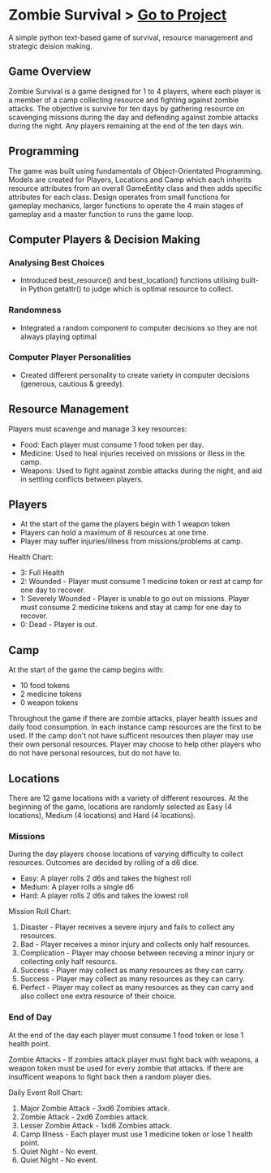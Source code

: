 # Zombie Survival > [Go to Project](https://github.com/tophercollins/zombie-survival)

 A simple python text-based game of survival, resource management and strategic deision making.

## Game Overview

Zombie Survival is a game designed for 1 to 4 players, where each player is a member of a camp collecting resource and fighting against zombie attacks.
The objective is survive for ten days by gathering resource on scavenging missions during the day and defending against zombie attacks during the night.
Any players remaining at the end of the ten days win.

## Programming

The game was built using fundamentals of Object-Orientated Programming.
Models are created for Players, Locations and Camp which each inherits resource attributes from an overall GameEntity class and then adds specific attributes for each class. 
Design operates from small functions for gameplay mechanics, larger functions to operate the 4 main stages of gameplay and a master function to runs the game loop.

## Computer Players & Decision Making

### Analysing Best Choices

* Introduced best_resource() and best_location() functions utilising built-in Python getattr() to judge which is optimal resource to collect. 

### Randomness

* Integrated a random component to computer decisions so they are not always playing optimal

### Computer Player Personalities

* Created different personality to create variety in computer decisions (generous, cautious & greedy).
  
## Resource Management

Players must scavenge and manage 3 key resources:
* Food: Each player must consume 1 food token per day.
* Medicine: Used to heal injuries received on missions or illess in the camp.
* Weapons: Used to fight against zombie attacks during the night, and aid in settling conflicts between players.

## Players

* At the start of the game the players begin with 1 weapon token
* Players can hold a maximum of 8 resources at one time.
* Player may suffer injuries/illness from missions/problems at camp.

Health Chart:

* 3: Full Health
* 2: Wounded - Player must consume 1 medicine token or rest at camp for one day to recover. 
* 1: Severely Wounded - Player is unable to go out on missions. Player must consume 2 medicine tokens and stay at camp for one day to recover. 
* 0: Dead - Player is out.

## Camp

At the start of the game the camp begins with:
* 10 food tokens
* 2 medicine tokens
* 0 weapon tokens

Throughout the game if there are zombie attacks, player health issues and daily food consumption.
In each instance camp resources are the first to be used.
If the camp don't not have sufficent resources then player may use their own personal resources.
Player may choose to help other players who do not have personal resources, but do not have to.

## Locations

There are 12 game locations with a variety of different resources.
At the beginning of the game, locations are randomly selected as Easy (4 locations), Medium (4 locations) and Hard (4 locations).

### Missions

During the day players choose locations of varying difficulty to collect resources. Outcomes are decided by rolling of a d6 dice.
* Easy: A player rolls 2 d6s and takes the highest roll
* Medium: A player rolls a single d6
* Hard: A player rolls 2 d6s and takes the lowest roll

Mission Roll Chart:
1. Disaster - Player receives a severe injury and fails to collect any resources.
2. Bad - Player receives a minor injury and collects only half resources.
3. Complication - Player may choose between receving a minor injury or collecting only half resourcs.
4. Success - Player may collect as many resources as they can carry.
5. Success - Player may collect as many resources as they can carry.
6. Perfect - Player may collect as many resources as they can carry and also collect one extra resource of their choice.

### End of Day

At the end of the day each player must consume 1 food token or lose 1 health point.

Zombie Attacks - If zombies attack player must fight back with weapons, a weapon token must be used for every zombie that attacks.
If there are insufficent weapons to fight back then a random player dies.

Daily Event Roll Chart:
1. Major Zombie Attack - 3xd6 Zombies attack.
2. Zombie Attack - 2xd6 Zombies attack.
3. Lesser Zombie Attack - 1xd6 Zombies attack.
4. Camp Illness - Each player must use 1 medicine token or lose 1 health point.
5. Quiet Night - No event.
6. Quiet Night - No event.
